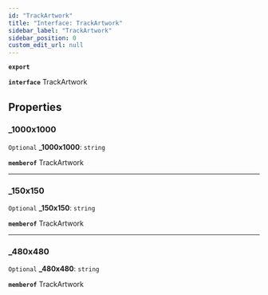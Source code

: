 ```yaml
---
id: "TrackArtwork"
title: "Interface: TrackArtwork"
sidebar_label: "TrackArtwork"
sidebar_position: 0
custom_edit_url: null
---
```


**`export`**

**`interface`** TrackArtwork

## Properties

### \_1000x1000

 `Optional` **\_1000x1000**: `string`

**`memberof`** TrackArtwork

___

### \_150x150

 `Optional` **\_150x150**: `string`

**`memberof`** TrackArtwork

___

### \_480x480

 `Optional` **\_480x480**: `string`

**`memberof`** TrackArtwork
